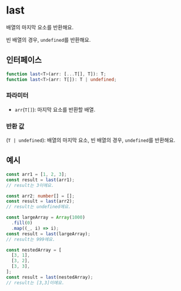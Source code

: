 # last

배열의 마지막 요소를 반환해요.

빈 배열의 경우, `undefined`를 반환해요.

## 인터페이스

```typescript
function last<T>(arr: [...T[], T]): T;
function last<T>(arr: T[]): T | undefined;
```

### 파라미터

- `arr`(`T[]`): 마지막 요소를 반환할 배열.

### 반환 값

(`T | undefined`): 배열의 마지막 요소, 빈 배열의 경우, `undefined`를 반환해요.

## 예시

```typescript
const arr1 = [1, 2, 3];
const result = last(arr1);
// result는 3이에요.

const arr2: number[] = [];
const result = last(arr2);
// result는 undefined에요.

const largeArray = Array(1000)
  .fill(0)
  .map((_, i) => i);
const result = last(largeArray);
// result는 999에요.

const nestedArray = [
  [3, 1],
  [3, 2],
  [3, 3],
];
const result = last(nestedArray);
// result는 [3,3]이에요.
```
